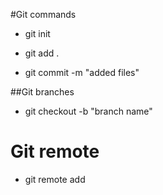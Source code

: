#Git commands
 
- git init
- git add .

- git commit -m "added files"

##Git branches

- git checkout -b "branch name"

# Git remote
- git remote add <url> 